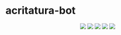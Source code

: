 # acritatura-bot

<div align="center">
    <img src="https://img.shields.io/github/issues/mixplick/acritatura-bot">
    <img src="https://img.shields.io/github/forks/mixplick/acritatura-bot">
    <img src="https://img.shields.io/github/stars/mixplick/acritatura-bot">
	<img src="https://img.shields.io/github/license/mixplick/acritatura-bot">
    <a href="https://codecov.io/gh/mixplick/acritatura-bot">
        <img src="https://codecov.io/gh/mixplick/acritatura-bot/branch/main/graph/badge.svg?token=UGC2TJAY5I"/>
    </a>
</div>